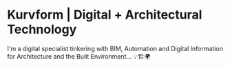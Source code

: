 # Kurvform | Digital + Architectural Technology

I'm a digital specialist tinkering with BIM, Automation and Digital Information for Architecture and the Built Environment... :bulb::building_construction::earth_africa:
